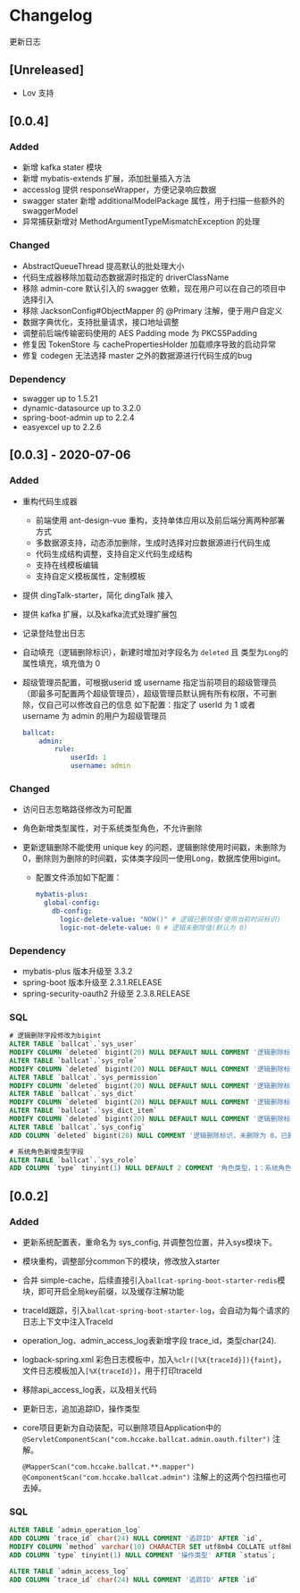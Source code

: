 # Changelog

更新日志

## [Unreleased]

- Lov 支持

## [0.0.4]

### Added
- 新增 kafka stater 模块
- 新增 mybatis-extends 扩展，添加批量插入方法
- accesslog 提供 responseWrapper，方便记录响应数据
- swagger stater 新增 additionalModelPackage 属性，用于扫描一些额外的 swaggerModel
- 异常捕获新增对 MethodArgumentTypeMismatchException 的处理

### Changed
- AbstractQueueThread 提高默认的批处理大小
- 代码生成器移除加载动态数据源时指定的 driverClassName
- 移除 admin-core 默认引入的 swagger 依赖，现在用户可以在自己的项目中选择引入
- 移除 JacksonConfig#ObjectMapper 的 @Primary 注解，便于用户自定义
- 数据字典优化，支持批量请求，接口地址调整
- 调整前后端传输密码使用的 AES Padding mode 为 PKCS5Padding
- 修复因 TokenStore 与 cachePropertiesHolder 加载顺序导致的启动异常
- 修复 codegen 无法选择 master 之外的数据源进行代码生成的bug

### Dependency
- swagger up to 1.5.21
- dynamic-datasource up to 3.2.0
- spring-boot-admin up to 2.2.4
- easyexcel up to 2.2.6


## [0.0.3] - 2020-07-06

 ### Added

- 重构代码生成器
  - 前端使用 ant-design-vue 重构，支持单体应用以及前后端分离两种部署方式
  - 多数据源支持，动态添加删除，生成时选择对应数据源进行代码生成
  - 代码生成结构调整，支持自定义代码生成结构
  - 支持在线模板编辑
  - 支持自定义模板属性，定制模板

- 提供 dingTalk-starter，简化 dingTalk 接入

- 提供 kafka 扩展，以及kafka流式处理扩展包

- 记录登陆登出日志

- 自动填充（逻辑删除标识），新建时增加对字段名为 `deleted` 且 类型为`Long`的属性填充，填充值为 0

- 超级管理员配置，可根据userid 或 username 指定当前项目的超级管理员（即最多可配置两个超级管理员），超级管理员默认拥有所有权限，不可删除，仅自己可以修改自己的信息
  如下配置：指定了 userId 为 1 或者 username 为 admin 的用户为超级管理员

    ```yaml
    ballcat:
        admin:
            rule: 
                userId: 1  
                username: admin
    ```

### Changed

- 访问日志忽略路径修改为可配置

- 角色新增类型属性，对于系统类型角色，不允许删除

- 更新逻辑删除不能使用 unique key 的问题，逻辑删除使用时间戳，未删除为0，删除则为删除的时间戳，实体类字段同一使用Long，数据库使用bigint。  

  - 配置文件添加如下配置：

    ```yaml
    mybatis-plus:
      global-config:
        db-config:
          logic-delete-value: "NOW()" # 逻辑已删除值(使用当前时间标识)
          logic-not-delete-value: 0 # 逻辑未删除值(默认为 0)
    ```

### Dependency

- mybatis-plus 版本升级至 3.3.2
- spring-boot 版本升级至 2.3.1.RELEASE
- spring-security-oauth2 升级至 2.3.8.RELEASE  

### SQL

```sql
# 逻辑删除字段修改为bigint
ALTER TABLE `ballcat`.`sys_user` 
MODIFY COLUMN `deleted` bigint(20) NULL DEFAULT NULL COMMENT '逻辑删除标识，未删除为 0，已删除为删除时间' AFTER `type`;
ALTER TABLE `ballcat`.`sys_role` 
MODIFY COLUMN `deleted` bigint(20) NULL DEFAULT NULL COMMENT '逻辑删除标识，未删除为 0，已删除为删除时间' AFTER `note`;
ALTER TABLE `ballcat`.`sys_permission` 
MODIFY COLUMN `deleted` bigint(20) NULL DEFAULT NULL COMMENT '逻辑删除标识，未删除为 0，已删除为删除时间' AFTER `type`;
ALTER TABLE `ballcat`.`sys_dict` 
MODIFY COLUMN `deleted` bigint(20) NULL DEFAULT NULL COMMENT '逻辑删除标识，未删除为 0，已删除为删除时间' AFTER `hash_code`;
ALTER TABLE `ballcat`.`sys_dict_item` 
MODIFY COLUMN `deleted` bigint(20) NULL DEFAULT NULL COMMENT '逻辑删除标识，未删除为 0，已删除为删除时间' AFTER `remarks`;
ALTER TABLE `ballcat`.`sys_config` 
ADD COLUMN `deleted` bigint(20) NULL COMMENT '逻辑删除标识，未删除为 0，已删除为删除时间' AFTER `description`;

# 系统角色新增类型字段
ALTER TABLE `ballcat`.`sys_role` 
ADD COLUMN `type` tinyint(1) NULL DEFAULT 2 COMMENT '角色类型，1：系统角色 2：业务角色' AFTER `code`;
```



 

## [0.0.2] 

### Added

- 更新系统配置表，重命名为 sys_config, 并调整包位置，并入sys模块下。

- 模块重构，调整部分common下的模块，修改放入starter

- 合并 simple-cache，后续直接引入`ballcat-spring-boot-starter-redis`模块，即可开启全局key前缀，以及缓存注解功能

- traceId跟踪，引入`ballcat-spring-boot-starter-log`，会自动为每个请求的日志上下文中注入TraceId

- operation_log、admin_access_log表新增字段 trace_id，类型char(24).

- logback-spring.xml 彩色日志模板中，加入`%clr([%X{traceId}]){faint}`，文件日志模板加入`[%X{traceId}]`，用于打印traceId

- 移除api_access_log表，以及相关代码

- 更新日志，追加追踪ID，操作类型

- core项目更新为自动装配，可以删除项目Application中的
  `@ServletComponentScan("com.hccake.ballcat.admin.oauth.filter")` 注解。

  `@MapperScan("com.hccake.ballcat.**.mapper")`
  `@ComponentScan("com.hccake.ballcat.admin")`
  注解上的这两个包扫描也可去掉。

### SQL

```sql
ALTER TABLE `admin_operation_log` 
ADD COLUMN `trace_id` char(24) NULL COMMENT '追踪ID' AFTER `id`,
MODIFY COLUMN `method` varchar(10) CHARACTER SET utf8mb4 COLLATE utf8mb4_general_ci NULL DEFAULT NULL COMMENT '请求方式' AFTER `uri`,
ADD COLUMN `type` tinyint(1) NULL COMMENT '操作类型' AFTER `status`;

ALTER TABLE `admin_access_log` 
ADD COLUMN `trace_id` char(24) NULL COMMENT '追踪ID' AFTER `id`
```